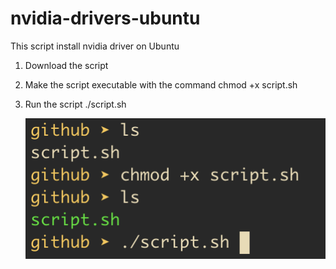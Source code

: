 # nvidia-drivers-ubuntu
This script install nvidia driver on Ubuntu

1. Download the script
2. Make the script executable with the command
   chmod +x script.sh
3. Run the script
   ./script.sh

   ![Alt text](script.png)
